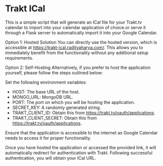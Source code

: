# Trakt ICal

This is a simple script that will generate an ICal file for your Trakt.tv calendar to import into your calendar application of choice.or serve it through a Flask server to automatically import it into your Google Calendar.

Option 1: Hosted Solution
You can directly use the hosted version, which is accessible at https://trakt-ical.radityaharya.com/. This allows you to immediately benefit from the functionality without any additional setup requirements.

Option 2: Self-Hosting
Alternatively, if you prefer to host the application yourself, please follow the steps outlined below:

Set the following environment variables:

- HOST: The base URL of the host.
- MONGO_URL: MongoDB URL.
- PORT: The port on which you will be hosting the application.
- SECRET_KEY: A randomly generated string.
- TRAKT_CLIENT_ID: Obtain this from https://trakt.tv/oauth/applications.
- TRAKT_CLIENT_SECRET: Obtain this from https://trakt.tv/oauth/applications.

Ensure that the application is accessible to the internet as Google Calendar needs to access it for proper functionality.

Once you have hosted the application or accessed the provided link, it will automatically redirect for authentication with Trakt. Following successful authentication, you will obtain your ICal URL.
